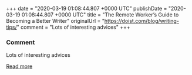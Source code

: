 
+++
date = "2020-03-19 01:08:44.807 +0000 UTC"
publishDate = "2020-03-19 01:08:44.807 +0000 UTC"
title = "The Remote Worker’s Guide to Becoming a Better Writer"
originalUrl = "https://doist.com/blog/writing-tips/"
comment = "Lots of interesting advices"
+++

### Comment

Lots of interesting advices

[Read more](https://doist.com/blog/writing-tips/)
